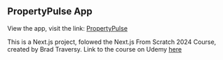 ## PropertyPulse App
View the app, visit the link: [PropertyPulse](https://property-pulse-beta.vercel.app/)

This is a Next.js project, folowed the Next.js From Scratch 2024 Course, created by Brad Traversy. Link to the course on Udemy [here](https://www.udemy.com/course/nextjs-from-scratch/)
